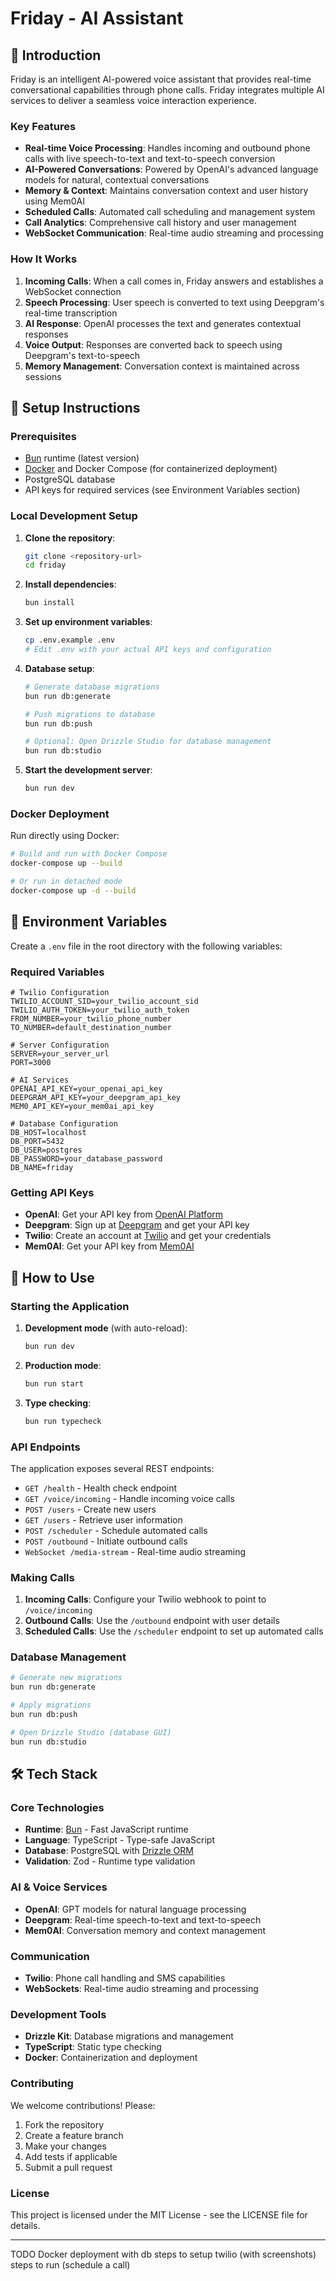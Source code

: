 # Friday - AI Assistant

## 📖 Introduction

Friday is an intelligent AI-powered voice assistant that provides real-time conversational capabilities through phone calls. Friday integrates multiple AI services to deliver a seamless voice interaction experience.

### Key Features
- **Real-time Voice Processing**: Handles incoming and outbound phone calls with live speech-to-text and text-to-speech conversion
- **AI-Powered Conversations**: Powered by OpenAI's advanced language models for natural, contextual conversations
- **Memory & Context**: Maintains conversation context and user history using Mem0AI
- **Scheduled Calls**: Automated call scheduling and management system
- **Call Analytics**: Comprehensive call history and user management
- **WebSocket Communication**: Real-time audio streaming and processing

### How It Works
1. **Incoming Calls**: When a call comes in, Friday answers and establishes a WebSocket connection
2. **Speech Processing**: User speech is converted to text using Deepgram's real-time transcription
3. **AI Response**: OpenAI processes the text and generates contextual responses
4. **Voice Output**: Responses are converted back to speech using Deepgram's text-to-speech
5. **Memory Management**: Conversation context is maintained across sessions

## 🚀 Setup Instructions

### Prerequisites
- [Bun](https://bun.sh/) runtime (latest version)
- [Docker](https://www.docker.com/) and Docker Compose (for containerized deployment)
- PostgreSQL database
- API keys for required services (see Environment Variables section)

### Local Development Setup

1. **Clone the repository**:
   ```bash
   git clone <repository-url>
   cd friday
   ```

2. **Install dependencies**:
   ```bash
   bun install
   ```

3. **Set up environment variables**:
   ```bash
   cp .env.example .env
   # Edit .env with your actual API keys and configuration
   ```

4. **Database setup**:
   ```bash
   # Generate database migrations
   bun run db:generate
   
   # Push migrations to database
   bun run db:push
   
   # Optional: Open Drizzle Studio for database management
   bun run db:studio
   ```

5. **Start the development server**:
   ```bash
   bun run dev
   ```

### Docker Deployment

Run directly using Docker:

```bash
# Build and run with Docker Compose
docker-compose up --build

# Or run in detached mode
docker-compose up -d --build
```

## 🔧 Environment Variables

Create a `.env` file in the root directory with the following variables:

### Required Variables
```env
# Twilio Configuration
TWILIO_ACCOUNT_SID=your_twilio_account_sid
TWILIO_AUTH_TOKEN=your_twilio_auth_token
FROM_NUMBER=your_twilio_phone_number
TO_NUMBER=default_destination_number

# Server Configuration
SERVER=your_server_url
PORT=3000

# AI Services
OPENAI_API_KEY=your_openai_api_key
DEEPGRAM_API_KEY=your_deepgram_api_key
MEM0_API_KEY=your_mem0ai_api_key

# Database Configuration
DB_HOST=localhost
DB_PORT=5432
DB_USER=postgres
DB_PASSWORD=your_database_password
DB_NAME=friday
```

### Getting API Keys
- **OpenAI**: Get your API key from [OpenAI Platform](https://platform.openai.com/api-keys)
- **Deepgram**: Sign up at [Deepgram](https://deepgram.com/) and get your API key
- **Twilio**: Create an account at [Twilio](https://www.twilio.com/) and get your credentials
- **Mem0AI**: Get your API key from [Mem0AI](https://mem0.ai/)

## 🎯 How to Use

### Starting the Application

1. **Development mode** (with auto-reload):
   ```bash
   bun run dev
   ```

2. **Production mode**:
   ```bash
   bun run start
   ```

3. **Type checking**:
   ```bash
   bun run typecheck
   ```

### API Endpoints

The application exposes several REST endpoints:

- `GET /health` - Health check endpoint
- `GET /voice/incoming` - Handle incoming voice calls
- `POST /users` - Create new users
- `GET /users` - Retrieve user information
- `POST /scheduler` - Schedule automated calls
- `POST /outbound` - Initiate outbound calls
- `WebSocket /media-stream` - Real-time audio streaming

### Making Calls

1. **Incoming Calls**: Configure your Twilio webhook to point to `/voice/incoming`
2. **Outbound Calls**: Use the `/outbound` endpoint with user details
3. **Scheduled Calls**: Use the `/scheduler` endpoint to set up automated calls

### Database Management

```bash
# Generate new migrations
bun run db:generate

# Apply migrations
bun run db:push

# Open Drizzle Studio (database GUI)
bun run db:studio
```

## 🛠️ Tech Stack

### Core Technologies
- **Runtime**: [Bun](https://bun.sh/) - Fast JavaScript runtime
- **Language**: TypeScript - Type-safe JavaScript
- **Database**: PostgreSQL with [Drizzle ORM](https://orm.drizzle.team/)
- **Validation**: Zod - Runtime type validation

### AI & Voice Services
- **OpenAI**: GPT models for natural language processing
- **Deepgram**: Real-time speech-to-text and text-to-speech
- **Mem0AI**: Conversation memory and context management

### Communication
- **Twilio**: Phone call handling and SMS capabilities
- **WebSockets**: Real-time audio streaming and processing

### Development Tools
- **Drizzle Kit**: Database migrations and management
- **TypeScript**: Static type checking
- **Docker**: Containerization and deployment

### Contributing

We welcome contributions! Please:

1. Fork the repository
2. Create a feature branch
3. Make your changes
4. Add tests if applicable
5. Submit a pull request

### License

This project is licensed under the MIT License - see the LICENSE file for details.

---


TODO
Docker deployment with db
steps to setup twilio (with screenshots)
steps to run (schedule a call)
